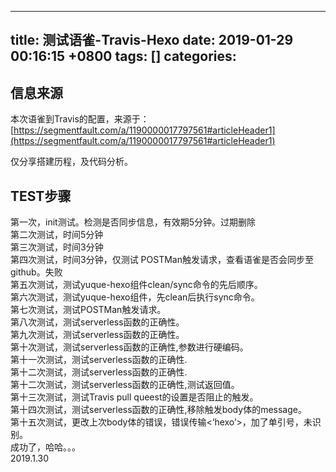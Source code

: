 
---
title: 测试语雀-Travis-Hexo
date: 2019-01-29 00:16:15 +0800
tags: []
categories: 
---
<a name="211a7729"></a>
## 信息来源
本次语雀到Travis的配置，来源于：<br />[https://segmentfault.com/a/1190000017797561#articleHeader1](https://segmentfault.com/a/1190000017797561#articleHeader1)

仅分享搭建历程，及代码分析。
<a name="ed23dee5"></a>
## TEST步骤
第一次，init测试。检测是否同步信息，有效期5分钟。过期删除<br />第二次测试，时间5分钟<br />第三次测试，时间3分钟<br />第四次测试，时间3分钟，仅测试 POSTMan触发请求，查看语雀是否会同步至github。失败<br />第五次测试，测试yuque-hexo组件clean/sync命令的先后顺序。<br />第六次测试，测试yuque-hexo组件，先clean后执行sync命令。<br />第七次测试，测试POSTMan触发请求。<br />第八次测试，测试serverless函数的正确性。<br />第九次测试，测试serverless函数的正确性。<br />第十次测试，测试serverless函数的正确性,参数进行硬编码。<br />第十一次测试，测试serverless函数的正确性.<br />第十二次测试，测试serverless函数的正确性.<br />第十二次测试，测试serverless函数的正确性,测试返回值。<br />第十三次测试，测试Travis pull queest的设置是否阻止的触发。<br />第十四次测试，测试serverless函数的正确性,移除触发body体的message。<br />第十五次测试，更改上次body体的错误，错误传输<‘hexo’>，加了单引号，未识别。<br />成功了，哈哈。。。<br />2019.1.30

